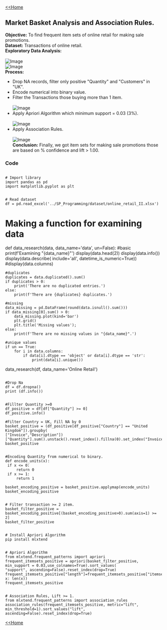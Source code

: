 [<<Home](https://pakkawatk.github.io/portfolio)<br />
## Market Basket Analysis and Association Rules.
**Objective:** To find frequent item sets of online retail for making sale promotions.<br />
**Dataset:** Transactions of online retail.<br />
**Exploratory Data Analysis:**<br /><br />
![Image](https://github.com/Pakkawatk/portfolio/blob/gh-pages/img/py_MBA1.PNG?raw=true)<br />
![Image](https://github.com/Pakkawatk/portfolio/blob/gh-pages/img/py_MBA2.PNG?raw=true)<br />
**Process:**<br />
  - Drop NA records, filter only positive "Quantity" and "Customers" in "UK".<br />
  - Encode numerical into binary value.<br />
  - Filter the Transactions those buying more than 1 item.<br /><br />
![Image](https://github.com/Pakkawatk/portfolio/blob/gh-pages/img/py_MBA3.PNG?raw=true)<br />
  - Apply Apriori Algorithm which minimum support = 0.03 (3%).<br /><br />
![Image](https://github.com/Pakkawatk/portfolio/blob/gh-pages/img/py_MBA4.PNG?raw=true)<br />
  - Apply Association Rules.<br /><br />
![Image](https://github.com/Pakkawatk/portfolio/blob/gh-pages/img/py_MBA5.PNG?raw=true)<br />
**Conclusion:** Finally, we got item sets for making sale promotions those are based on % confidence and lift > 1.00.<br />

### Code

```

# Import library 
import pandas as pd
import matplotlib.pyplot as plt

```

```

# Read dataset 
df = pd.read_excel('../SP_Programming/dataset/online_retail_II.xlsx')

```

# Making a function for examining data
def data_research(data, data_name='data', un=False):
    #basic
    print(f'Examining "{data_name}"')
    display(data.head(2))
    display(data.info())
    display(data.describe( include='all', datetime_is_numeric=True))
    #display(data.columns)
    
    #duplicates
    duplicates = data.duplicated().sum()
    if duplicates > 0:
        print('There are no duplicated entries.')
    else:
        print(f'There are {duplicates} duplicates.')
        
    #missing
    data_missing = pd.DataFrame(round(data.isnull().sum()))
    if data_missing[0].sum() > 0:
        data_missing.plot(kind='bar')
        plt.grid()
        plt.title('Missing values');
    else:
        print(f'There are no missing values in "{data_name}".')
    
    #unique values
    if un == True:
        for i in data.columns:
            if data[i].dtype == 'object' or data[i].dtype == 'str':
                print(data[i].unique())
data_research(df, data_name='Online Retail')

```

#Drop Na
df = df.dropna() 
print (df.info())

```

```

#Fillter Quantity >=0
df_positive = df[df["Quantity"] >= 0] 
df_positive.info()

```

```
#Filter Country = UK, Fill NA by 0
basket_positive = (df_positive[df_positive["Country"] == "United Kingdom"]).groupby( 
["Invoice","Description"])["Quantity"].sum().unstack().reset_index().fillna(0).set_index("Invoice") 
basket_positive

```

```

#Encoding Quantity from numerical to binary.
def encode_units(x): 
 if x <= 0: 
     return 0 
 if x >= 1: 
     return 1 
 
basket_encoding_positive = basket_positive.applymap(encode_units) 
basket_encoding_positive

```

```

# Filter transaction >= 2 item.
basket_filter_positive = basket_encoding_positive[(basket_encoding_positive>0).sum(axis=1) >= 2] 
basket_filter_positive

```

```

# Install Apriori Algorithm
pip install mlxtend

```

```

# Apriori Algorithm
from mlxtend.frequent_patterns import apriori 
frequent_itemsets_positive = apriori(basket_filter_positive, min_support = 0.03,use_colnames=True).sort_values(
"support", ascending=False).reset_index(drop=True) 
frequent_itemsets_positive["length"]=frequent_itemsets_positive["itemsets"].apply(lambda x: len(x)) 
frequent_itemsets_positive

```

```

# Association Rules, Lift >= 1.
from mlxtend.frequent_patterns import association_rules 
association_rules(frequent_itemsets_positive, metric="lift", min_threshold=1).sort_values("lift", 
ascending=False).reset_index(drop=True)

```

[<<Home](https://pakkawatk.github.io/portfolio)<br />
